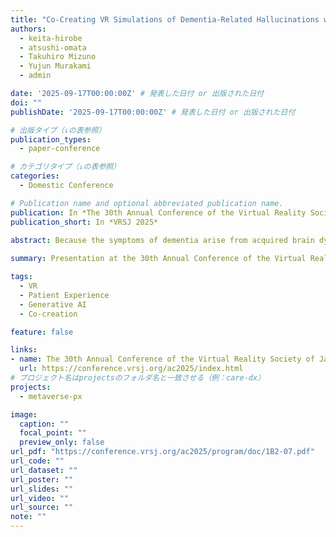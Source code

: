 ```yaml
---
title: "Co-Creating VR Simulations of Dementia-Related Hallucinations with Generative AI"
authors:
  - keita-hirobe
  - atsushi-omata
  - Takuhiro Mizuno
  - Yujun Murakami
  - admin

date: '2025-09-17T00:00:00Z' # 発表した日付 or 出版された日付
doi: ""
publishDate: '2025-09-17T00:00:00Z' # 発表した日付 or 出版された日付

# 出版タイプ（↓の表参照）
publication_types:
  - paper-conference

# カテゴリタイプ（↓の表参照）
categories:
  - Domestic Conference

# Publication name and optional abbreviated publication name.
publication: In *The 30th Annual Conference of the Virtual Reality Society of Japan*
publication_short: In *VRSJ 2025*

abstract: Because the symptoms of dementia arise from acquired brain dysfunction, they are highly individual and diverse. In this study, we constructed a patient experience (PX) space that enables users to experience dementia symptoms including hallucinations, and conducted co-creation with people with dementia. The conventional co-creation process had the challenge of long iterations until implementing the subjective experiences of people with dementia. Therefore, this study proposes an efficient hallucination modeling method through semi-automation of 3D model generation and behavior design using generative AI.
   
summary: Presentation at the 30th Annual Conference of the Virtual Reality Society of Japan (VRSJ).

tags:
  - VR
  - Patient Experience
  - Generative AI
  - Co-creation

feature: false

links:
- name: The 30th Annual Conference of the Virtual Reality Society of Japan
  url: https://conference.vrsj.org/ac2025/index.html
# プロジェクト名はprojectsのフォルダ名と一致させる（例：care-dx）
projects:
  - metaverse-px

image:
  caption: ""
  focal_point: ""
  preview_only: false
url_pdf: "https://conference.vrsj.org/ac2025/program/doc/1B2-07.pdf"
url_code: ""
url_dataset: ""
url_poster: ""
url_slides: ""
url_video: ""
url_source: ""
note: ""
---
```

